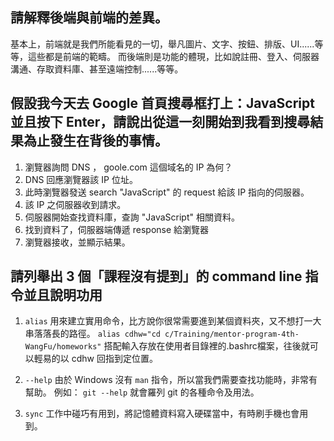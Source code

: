## 請解釋後端與前端的差異。

基本上，前端就是我們所能看見的一切，舉凡圖片、文字、按鈕、排版、UI......等等，這些都是前端的範疇。
而後端則是功能的體現，比如說註冊、登入、伺服器溝通、存取資料庫、甚至遠端控制......等等。

## 假設我今天去 Google 首頁搜尋框打上：JavaScript 並且按下 Enter，請說出從這一刻開始到我看到搜尋結果為止發生在背後的事情。

1. 瀏覽器詢問 DNS ， goole.com 這個域名的 IP 為何？
2. DNS 回應瀏覽器該 IP 位址。
3. 此時瀏覽器發送 search "JavaScript" 的 request 給該 IP 指向的伺服器。
4. 該 IP 之伺服器收到請求。
5. 伺服器開始查找資料庫，查詢 "JavaScript" 相關資料。
6. 找到資料了，伺服器端傳遞 response 給瀏覽器
7. 瀏覽器接收，並顯示結果。

## 請列舉出 3 個「課程沒有提到」的 command line 指令並且說明功用

1. `alias` 用來建立實用命令，比方說你很常需要進到某個資料夾，又不想打一大串落落長的路徑。
`alias cdhw="cd c/Training/mentor-program-4th-WangFu/homeworks"`
搭配輸入存放在使用者目錄裡的.bashrc檔案，往後就可以輕易的以 cdhw 回指到定位置。

2. `--help` 由於 Windows 沒有 `man` 指令，所以當我們需要查找功能時，非常有幫助。
例如： `git --help` 就會羅列 git 的各種命令及用法。

3. `sync` 工作中碰巧有用到，將記憶體資料寫入硬碟當中，有時刷手機也會用到。